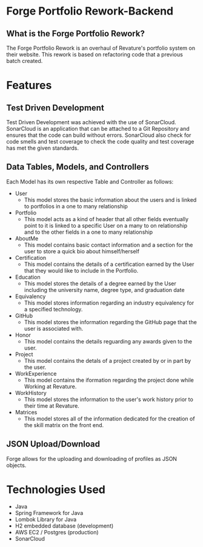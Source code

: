 # Forge Portfolio Rework-Backend
## What is the Forge Portfolio Rework?
The Forge Portfolio Rework is an overhaul of Revature's portfolio system on their website. This rework is based on refactoring code that a previous batch created. 

# Features
## Test Driven Development
Test Driven Development was achieved with the use of SonarCloud. SonarCloud is an application that can be attached to a Git Repository and ensures that the code can build without errors. SonarCloud also check for code smells and test coverage to check the code quality and test coverage has met the given standards.

## Data Tables, Models, and Controllers
Each Model has its own respective Table and Controller as follows:
- User
    - This model stores the basic information about the users and is linked to portfolios in a one to many relationship
- Portfolio
    - This model acts as a kind of header that all other fields eventually point to it is linked to a specific User on a many to on relationship and to the other fields in a one to many relationship
- AboutMe
    - This model contains basic contact information and a section for the user to store a quick bio about himself/herself
- Certification
    - This model contains the details of a certification earned by the User that they would like to include in the Portfolio.
- Education
    - This model stores the details of a degree earned by the User including the university name, degree type, and graduation date
- Equivalency
    - This model stores information regarding an industry equivalency for a specified technology.
- GitHub
    - This model stores the information regarding the GitHub page that the user is associated with.
- Honor
    - This model contains the details reguarding any awards given to the user.
- Project
    - This model contains the detals of a project created by or in part by the user.
- WorkExperience
    - This model contains the iformation regarding the project done while Working at Revature. 
- WorkHistory
    - This model stores the information to the user's work history prior to their time at Revature.
- Matrices
    - This model stores all of the information dedicated for the creation of the skill matrix on the front end. 

## JSON Upload/Download
Forge allows for the uploading and downloading of profiles as JSON objects.

# Technologies Used
- Java
- Spring Framework for Java
- Lombok Library for Java
- H2 embedded database (development)
- AWS EC2 / Postgres (production)
- SonarCloud
